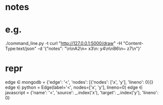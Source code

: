 notes
=====

e.g.
====
./command_line.py -t
curl  "http://127.0.0.1:5000/draw"  -H "Content-Type:text/json"  -d '{"notes": "\n\nA2\n= x3\n: y4\n\nB6\n~ z7\n"}'

repr
====
edge ∈ mongodb = {'edge': '<', 'nodes': [{'nodes': ['x', 'y'], 'lineno': 0}]}
edge ∈ python = Edge(label='<', nodes=['x', 'y'], lineno=0)
edge ∈ javascript = {'name': '<', 'source': _.index('x'), 'target': _.index('y'), 'lineno': 0}
